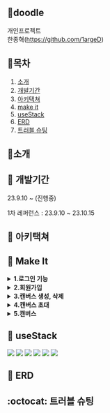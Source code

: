 ## :art:doodle
개인프로젝트 
<br/>
한종혁(https://github.com/1argeD)

## :memo:목차
1. [소개](#art소개)
2. [개발기간](#date-개발기간)
3. [아키택쳐](#rocket-아키택쳐)
4. [make it](#wrench-make-it)
5. [useStack](#wrench-usestack)
6. [ERD](#rocket-erd)
7. [트러블 슈팅](#octocat-트러블-슈팅)

## :art:소개

## :date: 개발기간
23.9.10 ~ (진행중)

1차 레퍼런스 : 23.9.10 ~ 23.10.15

## :rocket: 아키택쳐

## :wrench: Make It
<details>
   <summary><b>1.로그인 기능</b></summary>
  <ul></ul>
</details>
<details>
   <summary><b>2.회원가입</b></summary>
  <ul>추후 추가</ul>
</details>
<details>
   <summary><b>3.캔버스 생성, 삭제</b></summary>
  <ul>추후 추가</ul>
</details>
<details>
   <summary><b>4.캔버스 초대</b></summary>
  <ul>추후 추가</ul>
</details>
<details>
   <summary><b>5.캔버스</b></summary>
  <ul>추후 추가</ul>
</details>


## :wrench: useStack
<div>
  <img src="https://img.shields.io/badge/Java-007396?style=flat&logo=Conda-Forge&logoColor=white" />
  <img src="https://img.shields.io/badge/Spring-6DB33F?style=flat&logo=Spring&logoColor=white" />
  <img src="https://img.shields.io/badge/lombok-red?style=flat&logo=lombok&logoColor=black" />
  <img src="https://img.shields.io/badge/springsecurity-6DB33F?style=flat&logo=lombok&logoColor=6DB33F" />
  <img src="https://img.shields.io/badge/springboot-6DB33F?style=flat&logo=lombok&logoColor=6DB33F" />
  <img src="https://img.shields.io/badge/mongodb-white?style=flat&logo=mongodb&logoColor=47A248" />
<div>
   
## :rocket: ERD

## :octocat: 트러블 슈팅

